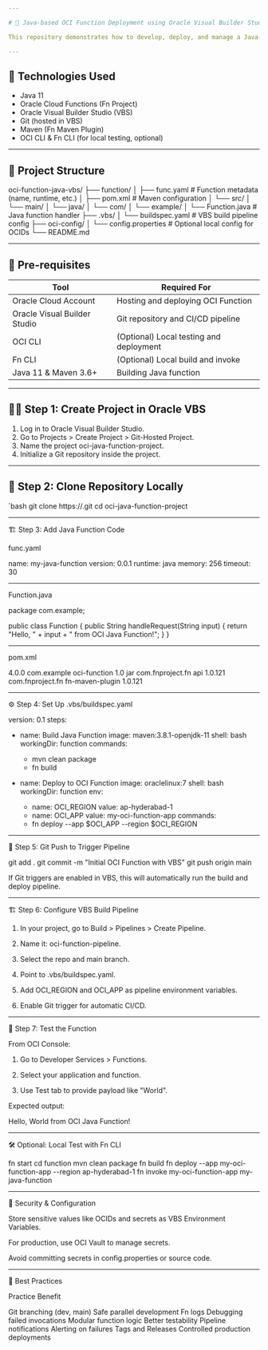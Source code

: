 ```yaml
---

# 🚀 Java-based OCI Function Deployment using Oracle Visual Builder Studio (VBS)

This repository demonstrates how to develop, deploy, and manage a Java-based Oracle Cloud Infrastructure (OCI) Function using Oracle Visual Builder Studio (VBS) and Git. It includes the complete directory structure, build and deploy automation via CI/CD pipelines, and OCI best practices.

---
```


## 🧰 Technologies Used

- Java 11
- Oracle Cloud Functions (Fn Project)
- Oracle Visual Builder Studio (VBS)
- Git (hosted in VBS)
- Maven (Fn Maven Plugin)
- OCI CLI & Fn CLI (for local testing, optional)

---

## 📁 Project Structure

oci-function-java-vbs/
├── function/
│   ├── func.yaml                  # Function metadata (name, runtime, etc.)
│   ├── pom.xml                    # Maven configuration
│   └── src/
│       └── main/
│           └── java/
│               └── com/
│                   └── example/
│                       └── Function.java    # Java function handler
├── .vbs/
│   └── buildspec.yaml             # VBS build pipeline config
├── oci-config/
│   └── config.properties          # Optional local config for OCIDs
└── README.md


---

## 🚦 Pre-requisites

| Tool | Required For |
|------|--------------|
| Oracle Cloud Account | Hosting and deploying OCI Function |
| Oracle Visual Builder Studio | Git repository and CI/CD pipeline |
| OCI CLI | (Optional) Local testing and deployment |
| Fn CLI | (Optional) Local build and invoke |
| Java 11 & Maven 3.6+ | Building Java function |

---

## 🧑‍💻 Step 1: Create Project in Oracle VBS

1. Log in to Oracle Visual Builder Studio.
2. Go to Projects > Create Project > Git-Hosted Project.
3. Name the project oci-java-function-project.
4. Initialize a Git repository inside the project.

---

## 🔄 Step 2: Clone Repository Locally

`bash
git clone https://<your-vbs-project-url>.git
cd oci-java-function-project


---

🏗️ Step 3: Add Java Function Code

func.yaml

name: my-java-function
version: 0.0.1
runtime: java
memory: 256
timeout: 30


---

Function.java

package com.example;

public class Function {
    public String handleRequest(String input) {
        return "Hello, " + input + " from OCI Java Function!";
    }
}


---

pom.xml

<project>
  <modelVersion>4.0.0</modelVersion>
  <groupId>com.example</groupId>
  <artifactId>oci-function</artifactId>
  <version>1.0</version>
  <packaging>jar</packaging>

  <dependencies>
    <dependency>
      <groupId>com.fnproject.fn</groupId>
      <artifactId>api</artifactId>
      <version>1.0.121</version>
    </dependency>
  </dependencies>

  <build>
    <plugins>
      <plugin>
        <groupId>com.fnproject.fn</groupId>
        <artifactId>fn-maven-plugin</artifactId>
        <version>1.0.121</version>
      </plugin>
    </plugins>
  </build>
</project>


---

⚙️ Step 4: Set Up .vbs/buildspec.yaml

version: 0.1
steps:
  - name: Build Java Function
    image: maven:3.8.1-openjdk-11
    shell: bash
    workingDir: function
    commands:
      - mvn clean package
      - fn build

  - name: Deploy to OCI Function
    image: oraclelinux:7
    shell: bash
    workingDir: function
    env:
      - name: OCI_REGION
        value: ap-hyderabad-1
      - name: OCI_APP
        value: my-oci-function-app
    commands:
      - fn deploy --app $OCI_APP --region $OCI_REGION


---

🔁 Step 5: Git Push to Trigger Pipeline

git add .
git commit -m "Initial OCI Function with VBS"
git push origin main

If Git triggers are enabled in VBS, this will automatically run the build and deploy pipeline.


---

🏗️ Step 6: Configure VBS Build Pipeline

1. In your project, go to Build > Pipelines > Create Pipeline.

2. Name it: oci-function-pipeline.

3. Select the repo and main branch.

4. Point to .vbs/buildspec.yaml.

5. Add OCI_REGION and OCI_APP as pipeline environment variables.

6. Enable Git trigger for automatic CI/CD.




---

🧪 Step 7: Test the Function

From OCI Console:

1. Go to Developer Services > Functions.


2. Select your application and function.


3. Use Test tab to provide payload like "World".



Expected output:

Hello, World from OCI Java Function!


---

🛠 Optional: Local Test with Fn CLI

fn start
cd function
mvn clean package
fn build
fn deploy --app my-oci-function-app --region ap-hyderabad-1
fn invoke my-oci-function-app my-java-function


---

🔐 Security & Configuration

Store sensitive values like OCIDs and secrets as VBS Environment Variables.

For production, use OCI Vault to manage secrets.

Avoid committing secrets in config.properties or source code.



---

📌 Best Practices

Practice Benefit

Git branching (dev, main) Safe parallel development
Fn logs Debugging failed invocations
Modular function logic Better testability
Pipeline notifications Alerting on failures
Tags and Releases Controlled production deployments



